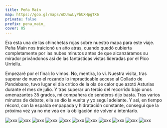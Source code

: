 ```yaml
---
title: Peña Maín
map: https://goo.gl/maps/oDUnwLyPbUXHpgTX6
private: false
prefix: pena_main_
cover: 05
---
```

Era esta una de las chinchetas rojas sobre nuestro mapa para este viaje. Peña Maín nos traicionó un año atrás, cuando quedó cubierta completamente por las nubes minutos antes de que alcanzáramos su mirador privándonos así de las fantásticas vistas lideradas por el Pico Urriellu.

Empezaré por el final: lo vimos. No, mentira, lo vi. Nuestra visita, tras superar de nuevo el rozando lo impracticable acceso al Collado de Pandebano, tuvo lugar el día crítico de la ola de calor que azotó Asturias durante el mes de julio. Y tras superar un tercio del recorrido bajo unos amenazantes 35 grados, mi compañera de senderos dijo basta. Tras varios minutos de debate, ella se dio la vuelta y yo seguí adelante. Y así, en tiempo récord, con la espalda empapada y hidratación constante, conseguí que la próxima vez ya no me vea en la obligación de volver a intentarlo.

![xxx](01)
![xxx](02)
![xxx](03)
![xxx](04)
![xxx](05)
![xxx](06)
![xxx](07)
![xxx](08)
![xxx](09)
![xxx](10)
![xxx](11)